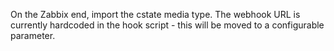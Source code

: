 On the Zabbix end, import the cstate media type. The webhook URL is currently hardcoded in the hook script - this will be moved to a configurable parameter.
